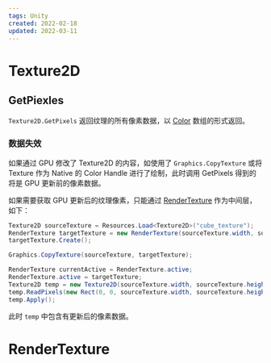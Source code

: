 ```yaml
---
tags: Unity
created: 2022-02-18
updated: 2022-03-11
---
```


# Texture2D

## GetPiexles

`Texture2D.GetPixels` 返回纹理的所有像素数据，以 [Color](Color%20vs%20Color32.md#Color) 数组的形式返回。

### 数据失效

如果通过 GPU 修改了 Texture2D 的内容，如使用了 `Graphics.CopyTexture` 或将 Texture 作为 Native 的 Color Handle 进行了绘制，此时调用 GetPixels 得到的将是 GPU 更新前的像素数据。

如果需要获取 GPU 更新后的纹理像素，只能通过 [RenderTexture](#RenderTexture) 作为中间层，如下：
```csharp
Texture2D sourceTexture = Resources.Load<Texture2D>("cube_texture");
RenderTexture targetTexture = new RenderTexture(sourceTexture.width, sourceTexture.height, 0);
targetTexture.Create();

Graphics.CopyTexture(sourceTexture, targetTexture);

RenderTexture currentActive = RenderTexture.active;
RenderTexture.active = targetTexture;
Texture2D temp = new Texture2D(sourceTexture.width, sourceTexture.height);
temp.ReadPixels(new Rect(0, 0, sourceTexture.width, sourceTexture.height), 0, 0);
temp.Apply();
```

此时 `temp` 中包含有更新后的像素数据。

# RenderTexture